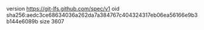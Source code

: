 version https://git-lfs.github.com/spec/v1
oid sha256:aedc3ce68634036a262da7a384767c404324317eb06ea56166e9b3b144e6089b
size 3607
